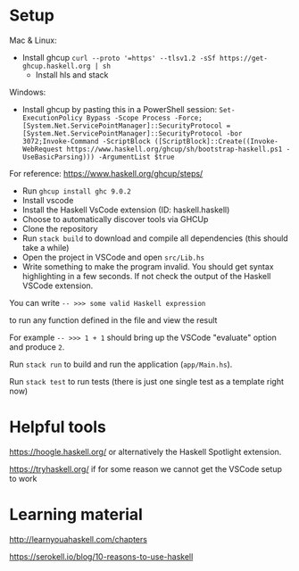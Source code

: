# Setup

Mac & Linux:
- Install ghcup `curl --proto '=https' --tlsv1.2 -sSf https://get-ghcup.haskell.org | sh`
    - Install hls and stack

Windows: 
- Install ghcup by pasting this in a PowerShell session: `Set-ExecutionPolicy Bypass -Scope Process -Force;[System.Net.ServicePointManager]::SecurityProtocol = [System.Net.ServicePointManager]::SecurityProtocol -bor 3072;Invoke-Command -ScriptBlock ([ScriptBlock]::Create((Invoke-WebRequest https://www.haskell.org/ghcup/sh/bootstrap-haskell.ps1 -UseBasicParsing))) -ArgumentList $true`    

For reference: https://www.haskell.org/ghcup/steps/

- Run `ghcup install ghc 9.0.2`
- Install vscode
- Install the Haskell VsCode extension (ID: haskell.haskell)
- Choose to automatically discover tools via GHCUp
- Clone the repository
- Run `stack build` to download and compile all dependencies (this should take a while)
- Open the project in VSCode and open `src/Lib.hs`
- Write something to make the program invalid. You should get syntax highlighting in a few seconds. If not check the output of the Haskell VSCode extension.

You can write
`-- >>> some valid Haskell expression`

to run any function defined in the file and view the result

For example
`-- >>> 1 + 1` should bring up the VSCode "evaluate" option and produce `2`.

Run `stack run` to build and run the application (`app/Main.hs`).

Run `stack test` to run tests (there is just one single test as a template right now)

# Helpful tools

https://hoogle.haskell.org/ or alternatively the Haskell Spotlight extension.

https://tryhaskell.org/ if for some reason we cannot get the VSCode setup to work

# Learning material

http://learnyouahaskell.com/chapters

https://serokell.io/blog/10-reasons-to-use-haskell
